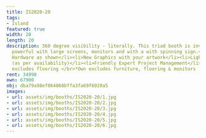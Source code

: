 ```yaml
---
title: IS2020-20
tags:
- Island
featured: true
width: 20
length: 20
description: 360 degree visibility - literally. This triad booth is inviting, visibly
  powerful with large screens, monitors and with a with spinning sign.</br></br>Includes:<ul><li>All
  Hardware as shown</li><li>New Graphics with your artwork</li><li>Lights</li><li>Counter</li><li>Furniture*
  (as per availability)</li><li>Friendly Expert Project Management</li></ul></br>Rent
  excludes flooring </br>*Own excludes furniture, flooring & monitors
rent: 34990
own: 67900
obj: dba79a98ef064068bffa3fa69f6920a5
images:
- url: assets/img/booths/IS2020-20/1.jpg
- url: assets/img/booths/IS2020-20/2.jpg
- url: assets/img/booths/IS2020-20/3.jpg
- url: assets/img/booths/IS2020-20/4.jpg
- url: assets/img/booths/IS2020-20/5.jpg
- url: assets/img/booths/IS2020-20/6.jpg
---
```


